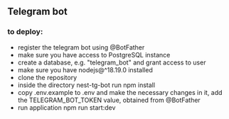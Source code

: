 ## Telegram bot

### to deploy:

- register the telegram bot using @BotFather
- make sure you have access to PostgreSQL instance
- create a database, e.g. "telegram_bot" and grant access to user
- make sure you have nodejs@^18.19.0 installed
- clone the repository
- inside the directory nest-tg-bot run npm install
- copy .env.example to .env and make the necessary changes in it, add the TELEGRAM_BOT_TOKEN value, obtained from @BotFather
- run application npm run start:dev 


